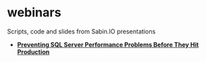 # webinars
Scripts, code and slides from Sabin.IO presentations

- __[Preventing SQL Server Performance Problems Before They Hit Production](Preventing%20SQL%20Server%20Performance%20Problems%20Before%20They%20Hit%20Production/)__
